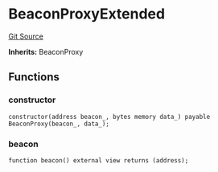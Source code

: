 # BeaconProxyExtended
[Git Source](https://github.com/ArrakisFinance/arrakis-modular/blob/9091a6ee814f061039fd7b968feddb93bbdf1110/src/proxy/BeaconProxyExtended.sol)

**Inherits:**
BeaconProxy


## Functions
### constructor


```solidity
constructor(address beacon_, bytes memory data_) payable BeaconProxy(beacon_, data_);
```

### beacon


```solidity
function beacon() external view returns (address);
```

